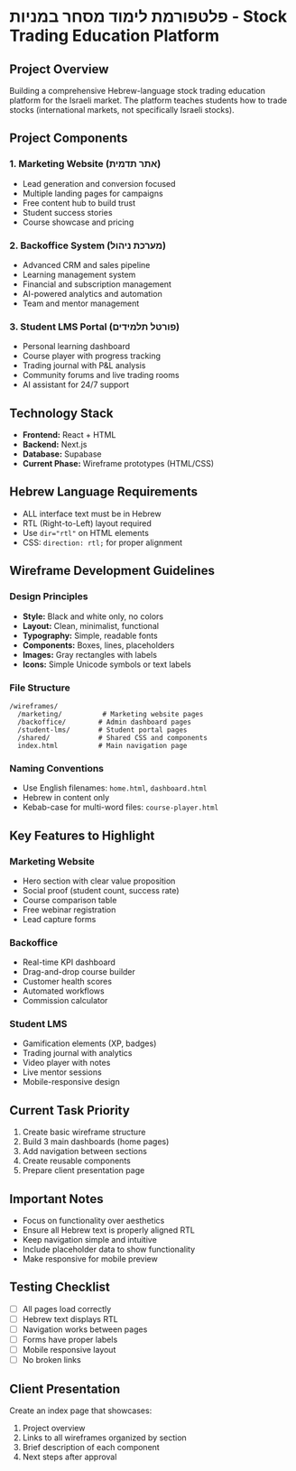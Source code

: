 # פלטפורמת לימוד מסחר במניות - Stock Trading Education Platform

## Project Overview
Building a comprehensive Hebrew-language stock trading education platform for the Israeli market. The platform teaches students how to trade stocks (international markets, not specifically Israeli stocks).

## Project Components

### 1. Marketing Website (אתר תדמית)
- Lead generation and conversion focused
- Multiple landing pages for campaigns
- Free content hub to build trust
- Student success stories
- Course showcase and pricing

### 2. Backoffice System (מערכת ניהול)
- Advanced CRM and sales pipeline
- Learning management system
- Financial and subscription management
- AI-powered analytics and automation
- Team and mentor management

### 3. Student LMS Portal (פורטל תלמידים)
- Personal learning dashboard
- Course player with progress tracking
- Trading journal with P&L analysis
- Community forums and live trading rooms
- AI assistant for 24/7 support

## Technology Stack
- **Frontend:** React + HTML
- **Backend:** Next.js
- **Database:** Supabase
- **Current Phase:** Wireframe prototypes (HTML/CSS)

## Hebrew Language Requirements
- ALL interface text must be in Hebrew
- RTL (Right-to-Left) layout required
- Use `dir="rtl"` on HTML elements
- CSS: `direction: rtl;` for proper alignment

## Wireframe Development Guidelines

### Design Principles
- **Style:** Black and white only, no colors
- **Layout:** Clean, minimalist, functional
- **Typography:** Simple, readable fonts
- **Components:** Boxes, lines, placeholders
- **Images:** Gray rectangles with labels
- **Icons:** Simple Unicode symbols or text labels

### File Structure
```
/wireframes/
  /marketing/          # Marketing website pages
  /backoffice/        # Admin dashboard pages
  /student-lms/       # Student portal pages
  /shared/            # Shared CSS and components
  index.html          # Main navigation page
```

### Naming Conventions
- Use English filenames: `home.html`, `dashboard.html`
- Hebrew in content only
- Kebab-case for multi-word files: `course-player.html`

## Key Features to Highlight

### Marketing Website
- Hero section with clear value proposition
- Social proof (student count, success rate)
- Course comparison table
- Free webinar registration
- Lead capture forms

### Backoffice
- Real-time KPI dashboard
- Drag-and-drop course builder
- Customer health scores
- Automated workflows
- Commission calculator

### Student LMS
- Gamification elements (XP, badges)
- Trading journal with analytics
- Video player with notes
- Live mentor sessions
- Mobile-responsive design

## Current Task Priority
1. Create basic wireframe structure
2. Build 3 main dashboards (home pages)
3. Add navigation between sections
4. Create reusable components
5. Prepare client presentation page

## Important Notes
- Focus on functionality over aesthetics
- Ensure all Hebrew text is properly aligned RTL
- Keep navigation simple and intuitive
- Include placeholder data to show functionality
- Make responsive for mobile preview

## Testing Checklist
- [ ] All pages load correctly
- [ ] Hebrew text displays RTL
- [ ] Navigation works between pages
- [ ] Forms have proper labels
- [ ] Mobile responsive layout
- [ ] No broken links

## Client Presentation
Create an index page that showcases:
1. Project overview
2. Links to all wireframes organized by section
3. Brief description of each component
4. Next steps after approval